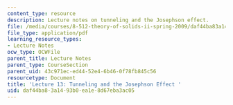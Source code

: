 ```yaml
---
content_type: resource
description: Lecture notes on tunneling and the Josephson effect.
file: /media/courses/8-512-theory-of-solids-ii-spring-2009/daf44ba83a1493b0ea1e8d67eba3ac05_MIT8_512s09_lec13.pdf
file_type: application/pdf
learning_resource_types:
- Lecture Notes
ocw_type: OCWFile
parent_title: Lecture Notes
parent_type: CourseSection
parent_uid: 43c971ec-ed44-52e4-6b46-0f78fb845c56
resourcetype: Document
title: 'Lecture 13: Tunneling and the Josephson Effect '
uid: daf44ba8-3a14-93b0-ea1e-8d67eba3ac05
---
```

